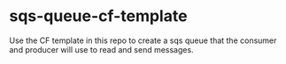 # sqs-queue-cf-template

Use the CF template in this repo to create a sqs queue that the consumer and producer will use to read and send messages.
